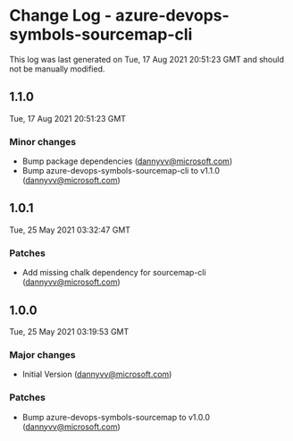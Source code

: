 # Change Log - azure-devops-symbols-sourcemap-cli

This log was last generated on Tue, 17 Aug 2021 20:51:23 GMT and should not be manually modified.

<!-- Start content -->

## 1.1.0

Tue, 17 Aug 2021 20:51:23 GMT

### Minor changes

- Bump package dependencies (dannyvv@microsoft.com)
- Bump azure-devops-symbols-sourcemap-cli to v1.1.0 (dannyvv@microsoft.com)

## 1.0.1

Tue, 25 May 2021 03:32:47 GMT

### Patches

- Add missing chalk dependency for sourcemap-cli (dannyvv@microsoft.com)

## 1.0.0

Tue, 25 May 2021 03:19:53 GMT

### Major changes

- Initial Version (dannyvv@microsoft.com)

### Patches

- Bump azure-devops-symbols-sourcemap to v1.0.0 (dannyvv@microsoft.com)

